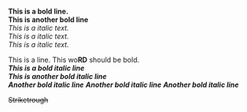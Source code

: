 **This is a bold line.**<br>
**This is another bold line**<br>
_This is a italic text._<br>
_This is a italic text._<br>
_This is a italic text._<br>

This is a line. This wo**RD** should be bold.<br>
**_This is a bold italic line_**<br>
**_This is another bold italic line_**<br>
_**Another bold italic line**_
_**Another bold italic line**_
**_Another bold italic line_**

~~Striketrough~~
